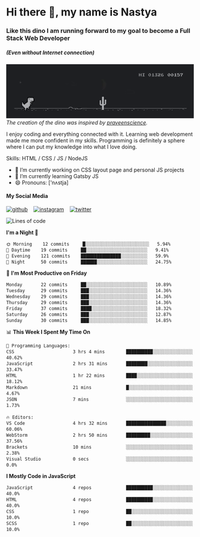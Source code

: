 # Hi there 👋, my name is Nastya
### Like this dino I am running forward to my goal to become a Full Stack Web Developer
##### (Even without Internet connection)
[//]: # (Here may be a photo)

![Dino](https://raw.githubusercontent.com/nastyacodes/nastyacodes/master/images/dino.gif)  
*The creation of the dino was inspired by [praveenscience](https://github.com/praveenscience).*  

I enjoy coding and everything connected with it.
Learning web development made me more confident in my skills.
Programming is definitely a sphere where I can put my knowledge into what I love doing.

Skills: HTML  / CSS / JS / NodeJS

- 🔭 I’m currently working on CSS layout page and personal JS projects
- 🌱 I’m currently learning Gatsby JS 
- 😄 Pronouns: ['nʌstja] 

#### My Social Media
[<img src='images\social-media\github.ico' alt='github' height='50'>](https://github.com/nastyacodes) &nbsp;&nbsp; [<img src='images\social-media\instagram.ico' alt='instagram' height='50'>](https://www.instagram.com/nastyacodes/) &nbsp;&nbsp; [<img src='images\social-media\twitter.ico' alt='twitter' height='50'>](https://twitter.com/nastyacodes)  

<!--START_SECTION:waka-->
![Lines of code](https://img.shields.io/badge/From%20Hello%20World%20I%27ve%20Written-21334%20lines%20of%20code-blue)

**I'm a Night 🦉** 

```text
🌞 Morning    12 commits     █░░░░░░░░░░░░░░░░░░░░░░░░   5.94% 
🌆 Daytime    19 commits     ██░░░░░░░░░░░░░░░░░░░░░░░   9.41% 
🌃 Evening    121 commits    ███████████████░░░░░░░░░░   59.9% 
🌙 Night      50 commits     ██████░░░░░░░░░░░░░░░░░░░   24.75%

```
📅 **I'm Most Productive on Friday** 

```text
Monday       22 commits     ██░░░░░░░░░░░░░░░░░░░░░░░   10.89% 
Tuesday      29 commits     ███░░░░░░░░░░░░░░░░░░░░░░   14.36% 
Wednesday    29 commits     ███░░░░░░░░░░░░░░░░░░░░░░   14.36% 
Thursday     29 commits     ███░░░░░░░░░░░░░░░░░░░░░░   14.36% 
Friday       37 commits     ████░░░░░░░░░░░░░░░░░░░░░   18.32% 
Saturday     26 commits     ███░░░░░░░░░░░░░░░░░░░░░░   12.87% 
Sunday       30 commits     ███░░░░░░░░░░░░░░░░░░░░░░   14.85%

```


📊 **This Week I Spent My Time On** 

```text
💬 Programming Languages: 
CSS                      3 hrs 4 mins        ██████████░░░░░░░░░░░░░░░   40.62% 
JavaScript               2 hrs 31 mins       ████████░░░░░░░░░░░░░░░░░   33.47% 
HTML                     1 hr 22 mins        ████░░░░░░░░░░░░░░░░░░░░░   18.12% 
Markdown                 21 mins             █░░░░░░░░░░░░░░░░░░░░░░░░   4.67% 
JSON                     7 mins              ░░░░░░░░░░░░░░░░░░░░░░░░░   1.73%

🔥 Editors: 
VS Code                  4 hrs 32 mins       ███████████████░░░░░░░░░░   60.06% 
WebStorm                 2 hrs 50 mins       █████████░░░░░░░░░░░░░░░░   37.56% 
Brackets                 10 mins             ░░░░░░░░░░░░░░░░░░░░░░░░░   2.38% 
Visual Studio            0 secs              ░░░░░░░░░░░░░░░░░░░░░░░░░   0.0%

```

**I Mostly Code in JavaScript** 

```text
JavaScript               4 repos             ██████████░░░░░░░░░░░░░░░   40.0% 
HTML                     4 repos             ██████████░░░░░░░░░░░░░░░   40.0% 
CSS                      1 repo              ██░░░░░░░░░░░░░░░░░░░░░░░   10.0% 
SCSS                     1 repo              ██░░░░░░░░░░░░░░░░░░░░░░░   10.0%

```



<!--END_SECTION:waka-->

<!-- [![Top Langs](https://github-readme-stats.vercel.app/api/top-langs/?username=nastyacodes&layout=compact)](https://github.com/anuraghazra/github-readme-stats)

[![willianrod's wakatime stats](https://github-readme-stats.vercel.app/api/wakatime?username=nastyacodes&layout=compact)](https://github.com/anuraghazra/github-readme-stats) -->
